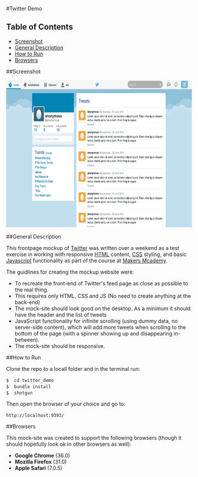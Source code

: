 #Twitter Demo

## Table of Contents

* [Screenshot](#screenshot)
* [General Description](#general-description)
* [How to Run](#how-to-run)
* [Browsers](#browsers)


##Screenshot

<a href="https://raw.githubusercontent.com/nadavmatalon/twitter_demo/master/javascript/public/images/twitter_demo_screenshot.png">
	<img src="javascript/public/images/twitter_demo_screenshot.png" width="720px" height="400px" />
</a>


##General Description

This frontpage mockup of [Twitter](https://twitter.com) was written over 
a weekend as a test exercise in working with responsive 
[HTML](http://www.w3schools.com/html/html5_intro.asp) content, 
[CSS](http://www.w3schools.com/css/css3_intro.asp) styling, and basic [Javascript](http://en.wikipedia.org/wiki/JavaScript) 
functionality as part of the course at [Makers Mcademy](http://www.makersacademy.com/).

The guidlines for creating the mockup website were:

* To recreate the front-end of Twitter's feed page as close as possible to the real thing.
* This requires only HTML, CSS and JS (No need to create anything at the back-end)
* The mock-site should look good on the desktop. As a minimum it should have the header and 
  the list of tweets
* JavaScript functionality for infinite scrolling (using dummy data, no server-side content), 
  which will add more tweets when scrolling to the bottom of the page (with a spinner showing
  up and disappearing in-between).
* The mock-site should be responsive.


##How to Run

Clone the repo to a locall folder and in the terminal run:

```bash
$  cd twitter_demo
$  bundle install
$  shotgun
```

Then open the browser of your choice and go to:
```
http://localhost:9393/
```

##Browsers

This mock-site was created to support the following browsers (though it should hopefully 
look ok in other browsers as well):

* __Google Chrome__ (36.0)
* __Mozilla Firefox__ (31.0)
* __Apple Safari__ (7.0.5)

